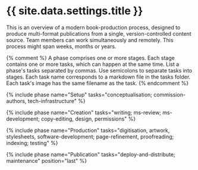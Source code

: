 ---
---

# {{ site.data.settings.title }}

This is an overview of a modern book-production process, designed to produce multi-format publications from a single, version-controlled content source. Team members can work simultaneously and remotely. This process might span weeks, months or years.

{% comment %}
A phase comprises one or more stages. Each stage contains one or more tasks,
which can happen at the same time. List a phase's tasks separated by commas.
Use semicolons to separate tasks into stages.
Each task name corresponds to a markdown file in the tasks folder.
Each task's image has the same filename as the task.
{% endcomment %}

{% include phase
    name="Setup"
    tasks="conceptualisation; commission-authors, tech-infrastructure"
%}

{% include phase
    name="Creation"
    tasks="writing; ms-review; ms-development; copy-editing, design, permissions"
%}

{% include phase
    name="Production"
    tasks="digitisation, artwork, stylesheets, software-development; page-refinement, proofreading; indexing; testing"
%}

{% include phase
    name="Publication"
    tasks="deploy-and-distribute; maintenance"
    position="last"
%}
